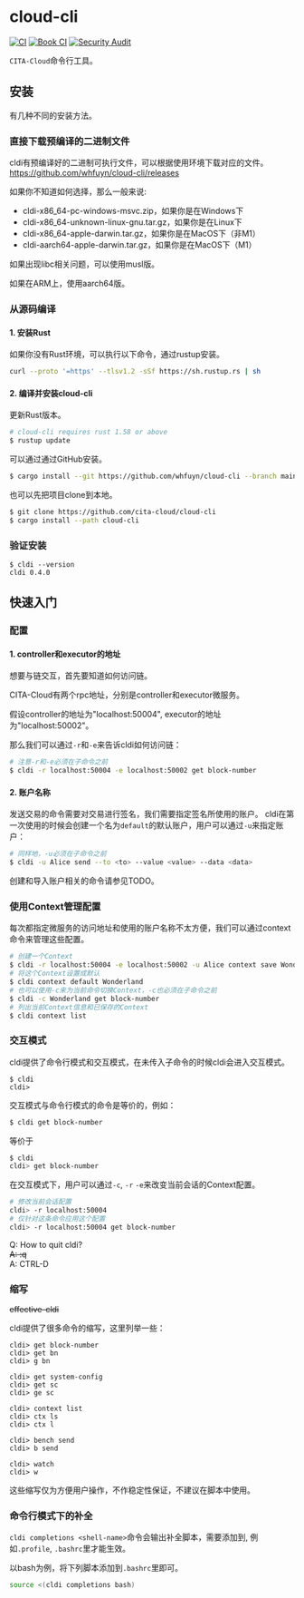 # cloud-cli
[![CI](https://github.com/whfuyn/cloud-cli/actions/workflows/ci.yaml/badge.svg)](https://github.com/whfuyn/cloud-cli/actions/workflows/ci.yaml)
[![Book CI](https://github.com/whfuyn/cloud-cli/actions/workflows/book-ci.yaml/badge.svg)](https://github.com/whfuyn/cloud-cli/actions/workflows/book-ci.yaml)
[![Security Audit](https://github.com/whfuyn/cloud-cli/actions/workflows/audit.yaml/badge.svg)](https://github.com/whfuyn/cloud-cli/actions/workflows/audit.yaml)

`CITA-Cloud`命令行工具。

## 安装

有几种不同的安装方法。

### 直接下载预编译的二进制文件

cldi有预编译好的二进制可执行文件，可以根据使用环境下载对应的文件。
https://github.com/whfuyn/cloud-cli/releases

如果你不知道如何选择，那么一般来说:
- cldi-x86_64-pc-windows-msvc.zip，如果你是在Windows下
- cldi-x86_64-unknown-linux-gnu.tar.gz，如果你是在Linux下
- cldi-x86_64-apple-darwin.tar.gz，如果你是在MacOS下（非M1）
- cldi-aarch64-apple-darwin.tar.gz，如果你是在MacOS下（M1）

如果出现libc相关问题，可以使用musl版。

如果在ARM上，使用aarch64版。

### 从源码编译

#### 1. 安装Rust
如果你没有Rust环境，可以执行以下命令，通过rustup安装。
```bash
curl --proto '=https' --tlsv1.2 -sSf https://sh.rustup.rs | sh
```

#### 2. 编译并安装cloud-cli

更新Rust版本。
```bash
# cloud-cli requires rust 1.58 or above
$ rustup update
```

可以通过通过GitHub安装。

```bash
$ cargo install --git https://github.com/whfuyn/cloud-cli --branch main
```

也可以先把项目clone到本地。

```bash
$ git clone https://github.com/cita-cloud/cloud-cli
$ cargo install --path cloud-cli
```

### 验证安装
```plaintext
$ cldi --version
cldi 0.4.0
```

## 快速入门

### 配置
#### 1. controller和executor的地址

想要与链交互，首先要知道如何访问链。

CITA-Cloud有两个rpc地址，分别是controller和executor微服务。

假设controller的地址为"localhost:50004", executor的地址为"localhost:50002"。

那么我们可以通过`-r`和`-e`来告诉cldi如何访问链：
```bash
# 注意-r和-e必须在子命令之前
$ cldi -r localhost:50004 -e localhost:50002 get block-number
```

#### 2. 账户名称

发送交易的命令需要对交易进行签名，我们需要指定签名所使用的账户。
cldi在第一次使用的时候会创建一个名为`default`的默认账户，用户可以通过`-u`来指定账户：
```bash
# 同样地，-u必须在子命令之前
$ cldi -u Alice send --to <to> --value <value> --data <data>
```
创建和导入账户相关的命令请参见TODO。

### 使用Context管理配置

每次都指定微服务的访问地址和使用的账户名称不太方便，我们可以通过context命令来管理这些配置。

```bash
# 创建一个Context
$ cldi -r localhost:50004 -e localhost:50002 -u Alice context save Wonderland
# 将这个Context设置成默认
$ cldi context default Wonderland
# 也可以使用-c来为当前命令切换Context，-c也必须在子命令之前
$ cldi -c Wonderland get block-number
# 列出当前Context信息和已保存的Context
$ cldi context list
```

### 交互模式

cldi提供了命令行模式和交互模式，在未传入子命令的时候cldi会进入交互模式。

```plaintext
$ cldi
cldi>
```

交互模式与命令行模式的命令是等价的，例如：
```bash
$ cldi get block-number
```
等价于
```bash
$ cldi
cldi> get block-number
```
在交互模式下，用户可以通过`-c`, `-r` `-e`来改变当前会话的Context配置。

```bash
# 修改当前会话配置
cldi> -r localhost:50004
# 仅针对这条命令应用这个配置
cldi> -r localhost:50004 get block-number
```

Q: How to quit cldi?<br>
<del>A: :q</del><br>
A: CTRL-D

### 缩写
<del>effective-cldi</del>

cldi提供了很多命令的缩写，这里列举一些：
```plaintext
cldi> get block-number
cldi> get bn
cldi> g bn

cldi> get system-config
cldi> get sc
cldi> ge sc

cldi> context list
cldi> ctx ls
cldi> ctx l

cldi> bench send
cldi> b send

cldi> watch
cldi> w
```

这些缩写仅为方便用户操作，不作稳定性保证，不建议在脚本中使用。

### 命令行模式下的补全

`cldi completions <shell-name>`命令会输出补全脚本，需要添加到, 例如`.profile`, `.bashrc`里才能生效。

以bash为例，将下列脚本添加到`.bashrc`里即可。
```bash
source <(cldi completions bash)
```
